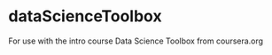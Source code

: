 dataScienceToolbox
==================

For use with the intro course Data Science Toolbox from coursera.org
